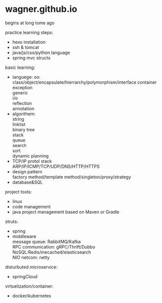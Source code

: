 # wagner.github.io

begins at long tome ago  

practice learning steps:  
- hexo installation  
- ssh & tomcat  
- java/js/css/python language   
- spring mvc structs  

basic learning:  
- languege:
  oo: class/object/encapsulate/hierrarchy/polymorphism/interface
  container  
  exception  
  generic  
  i/o  
  reflection  
  annotation  
- algorithem:  
  string  
  linklist  
  binary tree  
  stack  
  queue  
  search  
  sort  
  dynamic planning  
- TCP/IP protol stack  
  ARP/IP/ICMP/TCP/UDP/DNS/HTTP/HTTPS  
- design pattern  
  factory method/template method/singleton/proxy/strategy  
- database&SQL

project tools:  
- linux  
- code management  
- java project management based on Maven or Gradle  

struts:  
- spring  
- middleware  
  message queue: RabbitMQ/Kafka  
  RPC communication: gRPC/Thrift/Dubbo   
  NoSQL:Redis/mecached/elasticsearch  
  NIO netcom: netty  
  
disturbuted microservice:  
- springCloud  

virtuelization/container:  
- docker/kubernetes
